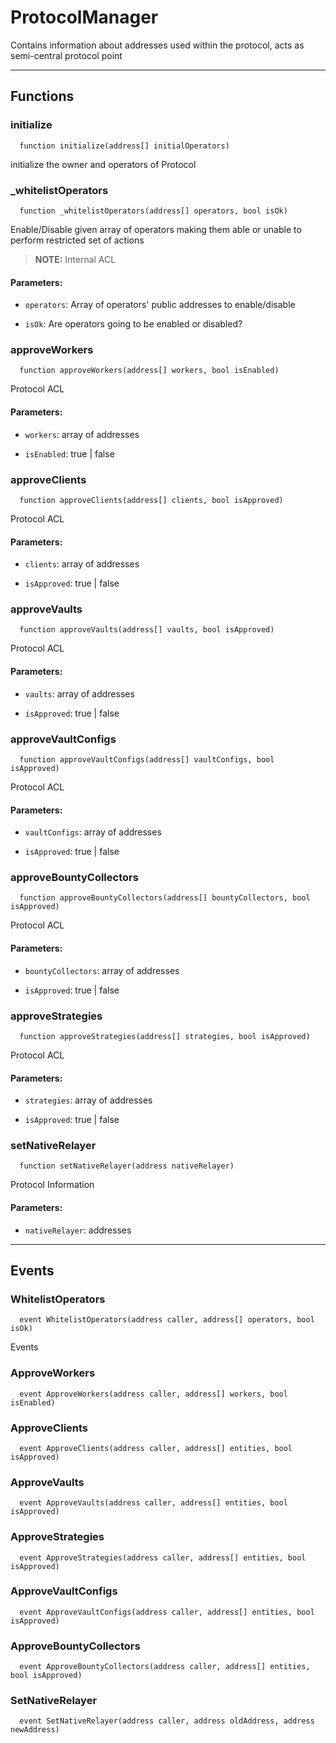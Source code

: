 # ProtocolManager

Contains information about addresses used within the protocol, acts as semi-central protocol point


___

## Functions

### initialize



```solidity
  function initialize(address[] initialOperators)
```

initialize the owner and operators of Protocol



### _whitelistOperators



```solidity
  function _whitelistOperators(address[] operators, bool isOk)
```

Enable/Disable given array of operators making them
able or unable to perform restricted set of actions


> **NOTE:** Internal ACL


#### Parameters:

- `operators`: Array of operators' public addresses to enable/disable

- `isOk`: Are operators going to be enabled or disabled?

### approveWorkers



```solidity
  function approveWorkers(address[] workers, bool isEnabled)
```

Protocol ACL



#### Parameters:

- `workers`: array of addresses

- `isEnabled`: true | false

### approveClients



```solidity
  function approveClients(address[] clients, bool isApproved)
```

Protocol ACL



#### Parameters:

- `clients`: array of addresses

- `isApproved`: true | false

### approveVaults



```solidity
  function approveVaults(address[] vaults, bool isApproved)
```

Protocol ACL



#### Parameters:

- `vaults`: array of addresses

- `isApproved`: true | false

### approveVaultConfigs



```solidity
  function approveVaultConfigs(address[] vaultConfigs, bool isApproved)
```

Protocol ACL



#### Parameters:

- `vaultConfigs`: array of addresses

- `isApproved`: true | false

### approveBountyCollectors



```solidity
  function approveBountyCollectors(address[] bountyCollectors, bool isApproved)
```

Protocol ACL



#### Parameters:

- `bountyCollectors`: array of addresses

- `isApproved`: true | false

### approveStrategies



```solidity
  function approveStrategies(address[] strategies, bool isApproved)
```

Protocol ACL



#### Parameters:

- `strategies`: array of addresses

- `isApproved`: true | false

### setNativeRelayer



```solidity
  function setNativeRelayer(address nativeRelayer)
```

Protocol Information



#### Parameters:

- `nativeRelayer`: addresses


___

## Events

### WhitelistOperators

```solidity
  event WhitelistOperators(address caller, address[] operators, bool isOk)
```
Events


### ApproveWorkers

```solidity
  event ApproveWorkers(address caller, address[] workers, bool isEnabled)
```


### ApproveClients

```solidity
  event ApproveClients(address caller, address[] entities, bool isApproved)
```


### ApproveVaults

```solidity
  event ApproveVaults(address caller, address[] entities, bool isApproved)
```


### ApproveStrategies

```solidity
  event ApproveStrategies(address caller, address[] entities, bool isApproved)
```


### ApproveVaultConfigs

```solidity
  event ApproveVaultConfigs(address caller, address[] entities, bool isApproved)
```


### ApproveBountyCollectors

```solidity
  event ApproveBountyCollectors(address caller, address[] entities, bool isApproved)
```


### SetNativeRelayer

```solidity
  event SetNativeRelayer(address caller, address oldAddress, address newAddress)
```



